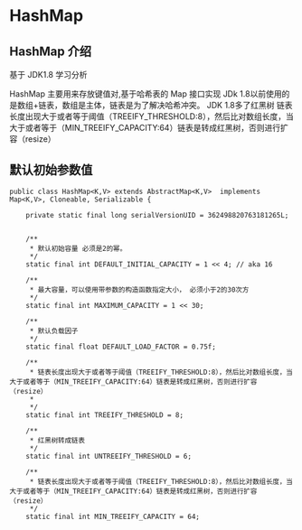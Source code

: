 # HashMap
## HashMap 介绍 
基于 JDK1.8  学习分析

HashMap 主要用来存放键值对,基于哈希表的 Map 接口实现
JDk 1.8以前使用的是数组+链表，数组是主体，链表是为了解决哈希冲突。
JDK 1.8多了红黑树
链表长度出现大于或者等于阈值（TREEIFY_THRESHOLD:8），然后比对数组长度，当大于或者等于（MIN_TREEIFY_CAPACITY:64）链表是转成红黑树，否则进行扩容（resize）

## 默认初始参数值
```
public class HashMap<K,V> extends AbstractMap<K,V>  implements Map<K,V>, Cloneable, Serializable {

    private static final long serialVersionUID = 362498820763181265L;
    
    
    /**
     * 默认初始容量 必须是2的幂。
     */
    static final int DEFAULT_INITIAL_CAPACITY = 1 << 4; // aka 16

    /**
     * 最大容量，可以使用带参数的构造函数指定大小， 必须小于2的30次方
     */
    static final int MAXIMUM_CAPACITY = 1 << 30;

    /**
     * 默认负载因子
     */
    static final float DEFAULT_LOAD_FACTOR = 0.75f;

    /**
     * 链表长度出现大于或者等于阈值（TREEIFY_THRESHOLD:8），然后比对数组长度，当大于或者等于（MIN_TREEIFY_CAPACITY:64）链表是转成红黑树，否则进行扩容（resize）
     * 
     */
    static final int TREEIFY_THRESHOLD = 8;

    /**
     * 红黑树转成链表
     */
    static final int UNTREEIFY_THRESHOLD = 6;

    /**
     * 链表长度出现大于或者等于阈值（TREEIFY_THRESHOLD:8），然后比对数组长度，当大于或者等于（MIN_TREEIFY_CAPACITY:64）链表是转成红黑树，否则进行扩容（resize）
     */
    static final int MIN_TREEIFY_CAPACITY = 64;
    
```
